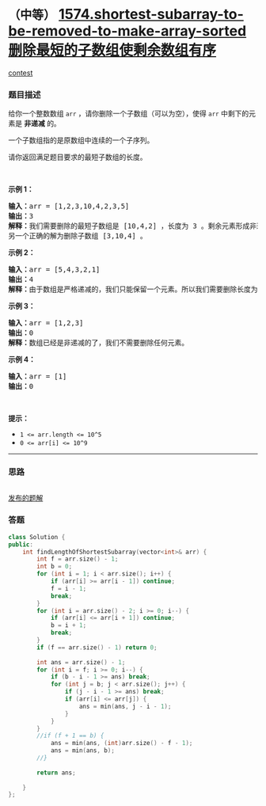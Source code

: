 # `（中等）` [1574.shortest-subarray-to-be-removed-to-make-array-sorted 删除最短的子数组使剩余数组有序](https://leetcode-cn.com/problems/shortest-subarray-to-be-removed-to-make-array-sorted/)

[contest](https://leetcode-cn.com/contest/biweekly-contest-34/problems/shortest-subarray-to-be-removed-to-make-array-sorted/)

### 题目描述
<p>给你一个整数数组 <code>arr</code>&nbsp;，请你删除一个子数组（可以为空），使得 <code>arr</code>&nbsp;中剩下的元素是 <strong>非递减</strong> 的。</p>

<p>一个子数组指的是原数组中连续的一个子序列。</p>

<p>请你返回满足题目要求的最短子数组的长度。</p>

<p>&nbsp;</p>

<p><strong>示例 1：</strong></p>

<pre><strong>输入：</strong>arr = [1,2,3,10,4,2,3,5]
<strong>输出：</strong>3
<strong>解释：</strong>我们需要删除的最短子数组是 [10,4,2] ，长度为 3 。剩余元素形成非递减数组 [1,2,3,3,5] 。
另一个正确的解为删除子数组 [3,10,4] 。</pre>

<p><strong>示例 2：</strong></p>

<pre><strong>输入：</strong>arr = [5,4,3,2,1]
<strong>输出：</strong>4
<strong>解释：</strong>由于数组是严格递减的，我们只能保留一个元素。所以我们需要删除长度为 4 的子数组，要么删除 [5,4,3,2]，要么删除 [4,3,2,1]。
</pre>

<p><strong>示例 3：</strong></p>

<pre><strong>输入：</strong>arr = [1,2,3]
<strong>输出：</strong>0
<strong>解释：</strong>数组已经是非递减的了，我们不需要删除任何元素。
</pre>

<p><strong>示例 4：</strong></p>

<pre><strong>输入：</strong>arr = [1]
<strong>输出：</strong>0
</pre>

<p>&nbsp;</p>

<p><strong>提示：</strong></p>

<ul>
	<li><code>1 &lt;= arr.length &lt;= 10^5</code></li>
	<li><code>0 &lt;= arr[i] &lt;= 10^9</code></li>
</ul>


---
### 思路
```
```

[发布的题解](https://leetcode-cn.com/problems/shortest-subarray-to-be-removed-to-make-array-sorted/solution/shortest-subarray-to-be-removed-by-ikaruga/)

### 答题
``` C++
class Solution {
public:
    int findLengthOfShortestSubarray(vector<int>& arr) {
        int f = arr.size() - 1;
        int b = 0;
        for (int i = 1; i < arr.size(); i++) {
            if (arr[i] >= arr[i - 1]) continue;
            f = i - 1;
            break;
        }
        for (int i = arr.size() - 2; i >= 0; i--) {
            if (arr[i] <= arr[i + 1]) continue;
            b = i + 1;
            break;
        }
        if (f == arr.size() - 1) return 0;
        
        int ans = arr.size() - 1;
        for (int i = f; i >= 0; i--) {
            if (b - i - 1 >= ans) break;
            for (int j = b; j < arr.size(); j++) {
                if (j - i - 1 >= ans) break;
                if (arr[i] <= arr[j]) {
                    ans = min(ans, j - i - 1);
                }
            }
        }
        //if (f + 1 == b) {   
            ans = min(ans, (int)arr.size() - f - 1);
            ans = min(ans, b);
        //}
        
        return ans;
        
    }
};
```




